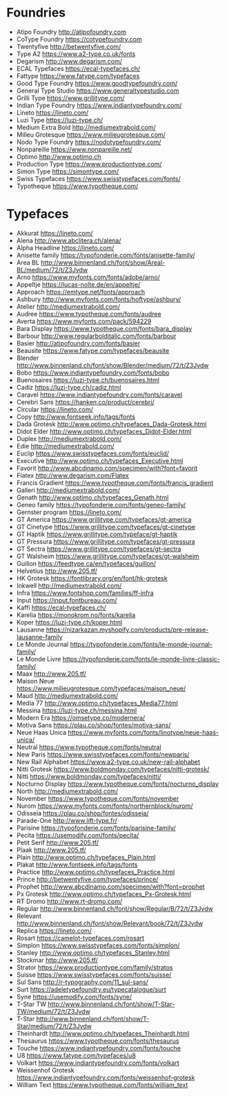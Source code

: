 # Foundries
* Atipo Foundry http://atipofoundry.com
* CoType Foundry https://cotypefoundry.com
* Twentyfive http://betwentyfive.com/
* Type A2 https://www.a2-type.co.uk/fonts
* Degarism http://www.degarism.com/
* ECAL Typefaces https://ecal-typefaces.ch/
* Fattype https://www.fatype.com/typefaces
* Good Type Foundry https://www.goodtypefoundry.com/
* General Type Studio https://www.generaltypestudio.com
* Grilli Type https://www.grillitype.com/
* Indian Type Foundry https://www.indiantypefoundry.com/
* Lineto https://lineto.com/
* Luzi Type https://luzi-type.ch/
* Medium Extra Bold http://mediumextrabold.com/
* Milleu Grotesque https://www.milieugrotesque.com/
* Nodo Type Foundry https://nodotypefoundry.com/
* Nonpareille  https://www.nonpareille.net/
* Optimo http://www.optimo.ch
* Production Type https://www.productiontype.com/
* Simon Type https://simontype.com/
* Swiss Typefaces https://www.swisstypefaces.com/fonts/
* Typotheque https://www.typotheque.com/

# Typefaces
* Akkurat https://lineto.com/
* Alena http://www.abclitera.ch/alena/
* Alpha Headline https://lineto.com/
* Anisette family https://typofonderie.com/fonts/anisette-family/
* Area BL http://www.binnenland.ch/font/show/Areal-BL/medium/72/t/Z3Jvdw
* Arno https://www.myfonts.com/fonts/adobe/arno/
* Appeltje https://lucas-nolte.de/en/appeltje/
* Approach https://emtype.net/fonts/approach
* Ashbury http://www.myfonts.com/fonts/hoftype/ashbury/
* Atelier http://mediumextrabold.com/
* Audree https://www.typotheque.com/fonts/audree
* Averta https://www.myfonts.com/pack/594229
* Bara Display https://www.typotheque.com/fonts/bara_display
* Barbour http://www.regularbolditalic.com/fonts/barbour
* Basier http://atipofoundry.com/fonts/basier
* Beausite https://www.fatype.com/typefaces/beausite
* Blender http://www.binnenland.ch/font/show/Blender/medium/72/t/Z3Jvdw
* Bobo https://www.indiantypefoundry.com/fonts/bobo
* Buenosaires https://luzi-type.ch/buenosaires.html
* Cadiz https://luzi-type.ch/cadiz.html
* Caravel https://www.indiantypefoundry.com/fonts/caravel
* Cerebri Sans https://hanken.co/product/cerebri/
* Circular https://lineto.com/
* Copy http://www.fontseek.info/tags/fonts
* Dada Grotesk http://www.optimo.ch/typefaces_Dada-Grotesk.html
* Didot Elder http://www.optimo.ch/typefaces_Didot-Elder.html
* Duplex http://mediumextrabold.com/
* Edie http://mediumextrabold.com/
* Euclip https://www.swisstypefaces.com/fonts/euclid/
* Executive http://www.optimo.ch/typefaces_Executive.html
* Favorit http://www.abcdinamo.com/specimen/with?font=favorit
* Flatex http://www.degarism.com/Flatex
* Francis Gradient https://www.typotheque.com/fonts/francis_gradient
* Galleri http://mediumextrabold.com/
* Genath http://www.optimo.ch/typefaces_Genath.html
* Geneo family https://typofonderie.com/fonts/geneo-family/
* Gernster program https://lineto.com/
* GT America https://www.grillitype.com/typefaces/gt-america
* GT Cinetype https://www.grillitype.com/typefaces/gt-cinetype
* GT Haptik https://www.grillitype.com/typeface/gt-haptik
* GT Pressura https://www.grillitype.com/typefaces/gt-pressura
* GT Sectra https://www.grillitype.com/typefaces/gt-sectra
* GT Walsheim https://www.grillitype.com/typefaces/gt-walsheim
* Guillon https://feedtype.ca/en/typefaces/guillon/
* Helvetius http://www.205.tf/
* HK Grotesk https://fontlibrary.org/en/font/hk-grotesk
* Inkwell http://mediumextrabold.com/
* Infra https://www.fontshop.com/families/ff-infra
* Input https://input.fontbureau.com/
* Kaffi https://ecal-typefaces.ch/
* Karelia https://monokrom.no/fonts/karelia
* Koper https://luzi-type.ch/koper.html
* Lausanne https://nizarkazan.myshopify.com/products/pre-release-lausanne-family
* Le Monde Journal https://typofonderie.com/fonts/le-monde-journal-family/
* Le Monde Livre https://typofonderie.com/fonts/le-monde-livre-classic-family/
* Maax http://www.205.tf/
* Maison Neue https://www.milieugrotesque.com/typefaces/maison_neue/
* Maud http://mediumextrabold.com/
* Media 77 http://www.optimo.ch/typefaces_Media77.html
* Messina https://luzi-type.ch/messina.html
* Modern Era https://omsetype.co/modernera/
* Motiva Sans https://plau.co/shop/fontes/motiva-sans/
* Neue Haas Unica https://www.myfonts.com/fonts/linotype/neue-haas-unica/
* Neutral https://www.typotheque.com/fonts/neutral
* New Paris https://www.swisstypefaces.com/fonts/newparis/
* New Rail Alphabet https://www.a2-type.co.uk/new-rail-alphabet
* Nitti Grotesk https://www.boldmonday.com/typefaces/nitti-grotesk/
* Nitti https://www.boldmonday.com/typefaces/nitti/
* Nocturno Display https://www.typotheque.com/fonts/nocturno_display
* North http://mediumextrabold.com/
* November https://www.typotheque.com/fonts/november
* Nurom https://www.myfonts.com/fonts/northernblock/nurom/
* Odisseia https://plau.co/shop/fontes/odisseia/
* Parade-One http://www.lift-type.fr/
* Parisine https://typofonderie.com/fonts/parisine-family/
* Pecita https://usemodify.com/fonts/pecita/
* Petit Serif http://www.205.tf/
* Plaak http://www.205.tf/
* Plain http://www.optimo.ch/typefaces_Plain.html
* Plakat http://www.fontseek.info/tags/fonts
* Practice http://www.optimo.ch/typefaces_Practice.html
* Prince http://betwentyfive.com/typefaces/prince/
* Prophet http://www.abcdinamo.com/specimen/with?font=prophet
* Px Grotesk http://www.optimo.ch/typefaces_Px-Grotesk.html
* RT Dromo http://www.rt-dromo.com/
* Regular http://www.binnenland.ch/font/show/Regular/B/72/t/Z3Jvdw
* Relevant http://www.binnenland.ch/font/show/Relevant/book/72/t/Z3Jvdw
* Replica https://lineto.com/
* Rosart https://camelot-typefaces.com/rosart
* Simplon https://www.swisstypefaces.com/fonts/simplon/
* Stanley http://www.optimo.ch/typefaces_Stanley.html
* Stockmar http://www.205.tf/
* Strator https://www.productiontype.com/family/stratos
* Suisse https://www.swisstypefaces.com/fonts/suisse/
* Sul Sans http://r-typography.com/11_sul-sans/
* Surt https://adeletypefoundry.eu/typecatalogue/surt
* Syne https://usemodify.com/fonts/syne/
* T-Star TW http://www.binnenland.ch/font/show/T-Star-TW/medium/72/t/Z3Jvdw
* T-Star http://www.binnenland.ch/font/show/T-Star/medium/72/t/Z3Jvdw
* Theinhardt http://www.optimo.ch/typefaces_Theinhardt.html
* Thesaurus https://www.typotheque.com/fonts/thesaurus
* Touche https://www.indiantypefoundry.com/fonts/touche
* U8 https://www.fatype.com/typefaces/u8
* Volkart https://www.indiantypefoundry.com/fonts/volkart
* Weissenhof Grotesk https://www.indiantypefoundry.com/fonts/weissenhof-grotesk
* William Text https://www.typotheque.com/fonts/william_text
